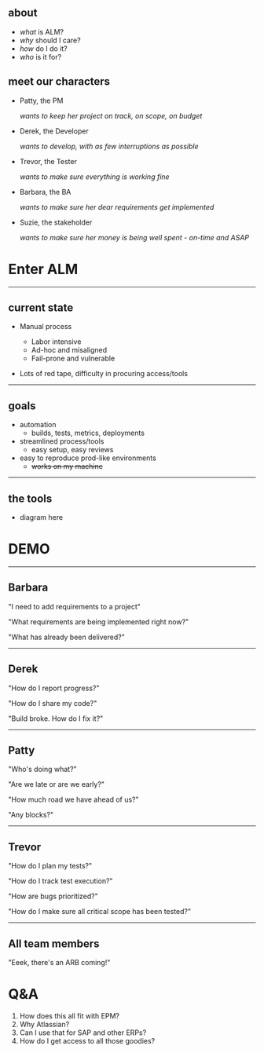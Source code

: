 ## about

* *what* is ALM?
* *why* should I care?
* *how* do I do it?
* *who* is it for?


## meet our characters
* Patty, the PM
	
	*wants to keep her project on track, on scope, on budget*

* Derek, the Developer

	*wants to develop, with as few interruptions as possible*

* Trevor, the Tester

	*wants to make sure everything is working fine*

* Barbara, the BA

	*wants to make sure her dear requirements get implemented*

* Suzie, the stakeholder

	*wants to make sure her money is being well spent - on-time and ASAP*



# Enter ALM

---

## current state

* Manual process
  - Labor intensive
  - Ad-hoc and misaligned
  - Fail-prone and vulnerable

* Lots of red tape, difficulty in procuring access/tools

---

## goals
* automation
  -  builds, tests, metrics, deployments
* streamlined process/tools
  - easy setup, easy reviews
* easy to reproduce prod-like environments
  - ~~works on my machine~~

---

## the tools
* diagram here


# DEMO

---

## Barbara

"I need to add requirements to a project"

"What requirements are being implemented right now?"

"What has already been delivered?"

---

## Derek
"How do I report progress?"

"How do I share my code?"

"Build broke. How do I fix it?"

---

## Patty

"Who's doing what?"

"Are we late or are we early?"

"How much road we have ahead of us?"

"Any blocks?"

---

## Trevor

"How do I plan my tests?"

"How do I track test execution?"

"How are bugs prioritized?"

"How do I make sure all critical scope has been tested?"

---

## All team members

"Eeek, there's an ARB coming!"


Q&A
===

1. How does this all fit with EPM?
2. Why Atlassian?
3. Can I use that for SAP and other ERPs?
4. How do I get access to all those goodies?